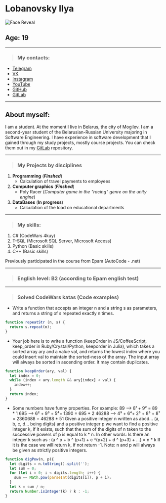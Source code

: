 # Lobanovsky Ilya
![Face Reveal](https://sun9-73.userapi.com/impg/k214DjVSQOfPGhrgrSEJeU_wEUsOmJp5mQU-dg/vux7krLKpdU.jpg?size=1620x2160&quality=95&sign=722ad6a8268dc02cb771da5c4b67305d&type=album)
## Age: 19
___
> ### My contacts:
* [Telegram](https://t.me/morganizwd)
* [VK](https://vk.com/lil_lame)
* [Instagram](https://www.instagram.com/morganizwd/)
* [YouTube](https://www.youtube.com/channel/UCvgAXL5C2zJhm_byyMeXePg)
* [GitHub](https://github.com/morganizwd)
* [GitLab](https://gitlab.com/morganizwd)
___
## About myself:
I am a student. At the moment I live in Belarus, the city of Mogilev. I am a second-year student of the Belarusian-Russian University majoring in Software Engineering. I have experience in software development that I gained through my study projects, mostly course projects. You can check them out in my [GitLab](https://gitlab.com/morganizwd) repository.
___
>### My Projects by disciplines
1. __Programming__ (___Finshed___)
    * Calculation of travel payments to employees
2. __Computer graphics__ (___Finshed___)
    * Poly Racer (*Computer game in the "racing" genre on the unity engine*)
3. __DataBases__ (____In progress____)
    * Calculation of the load on educational departments
___
>### My skills:
1. C# (CodeWars 4kuy)
2. T-SQL (Microsoft SQL Server, Microsoft Access)
3. Python (Basic skills)
4. C++ (Basic skills)

Previously participated in the course from Epam (AutoCode -  .net)
___
> ### English level: B2 (according to Epam english test)
___
> ### Solved CodeWars katas (Code examples)
* Write a function that accepts an integer n and a string s as parameters, and returns a string of s repeated exactly n times.
```javascript
function repeatStr (n, s) {
  return s.repeat(n);
}
```
* Your job here is to write a function (keepOrder in JS/CoffeeScript, keep_order in Ruby/Crystal/Python, keeporder in Julia), which takes a sorted array ary and a value val, and returns the lowest index where you could insert val to maintain the sorted-ness of the array. The input array will always be sorted in ascending order. It may contain duplicates.
```javascript
function keepOrder(ary, val) {
  let index = 0;
  while (index < ary.length && ary[index] < val) {
    index++;
  }
  return index;
}
```
* Some numbers have funny properties. For example:
89 --> 8¹ + 9² = 89 * 1
695 --> 6² + 9³ + 5⁴= 1390 = 695 * 2
46288 --> 4³ + 6⁴+ 2⁵ + 8⁶ + 8⁷ = 2360688 = 46288 * 51
Given a positive integer n written as abcd... (a, b, c, d... being digits) and a positive integer p
we want to find a positive integer k, if it exists, such that the sum of the digits of n taken to the successive powers of p is equal to k * n.
In other words:
Is there an integer k such as : (a ^ p + b ^ (p+1) + c ^(p+2) + d ^ (p+3) + ...) = n * k
If it is the case we will return k, if not return -1.
Note: n and p will always be given as strictly positive integers.
```javascript
function digPow(n, p){
  let digits = n.toString().split('');
  let sum = 0;
  for (let i = 0; i < digits.length; i++) {
    sum += Math.pow(parseInt(digits[i]), p + i);
  }
  let k = sum / n;
  return Number.isInteger(k) ? k : -1;
}
```
